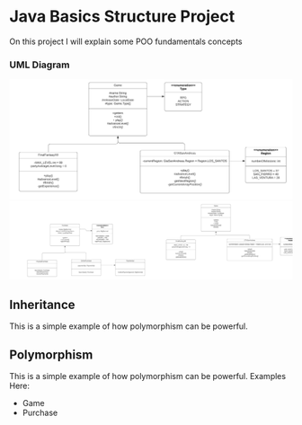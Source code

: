 # Java Basics Structure Project
On this project I will explain some POO fundamentals concepts

### UML Diagram
![Game](https://github.com/rodrigorpo/java-basics/blob/master/src/br/com/rpolnx/images/game_uml.jpeg)
![Purchase](https://github.com/rodrigorpo/java-basics/blob/master/src/br/com/rpolnx/images/purchase_uml.jpeg)

## Inheritance
This is a simple example of how polymorphism can be powerful.

## Polymorphism
This is a simple example of how polymorphism can be powerful.
Examples Here:
- Game
- Purchase